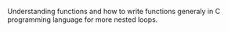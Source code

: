 Understanding functions and how to write functions generaly in C programming language for more nested loops.
